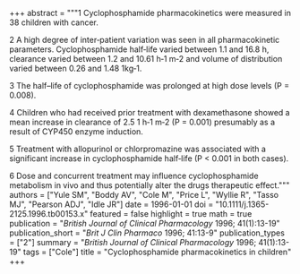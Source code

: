 +++
abstract = """1 Cyclophosphamide pharmacokinetics were measured in 38 children with cancer.

2 A high degree of inter‐patient variation was seen in all pharmacokinetic parameters. Cyclophosphamide half‐life varied between 1.1 and 16.8 h, clearance varied between 1.2 and 10.61 h‐1 m‐2 and volume of distribution varied between 0.26 and 1.48 1kg‐1.

3 The half–life of cyclophosphamide was prolonged at high dose levels (P = 0.008).

4 Children who had received prior treatment with dexamethasone showed a mean increase in clearance of 2.5 1 h‐1 m‐2 (P = 0.001) presumably as a result of CYP450 enzyme induction.

5 Treatment with allopurinol or chlorpromazine was associated with a significant increase in cyclophosphamide half‐life (P < 0.001 in both cases).

6 Dose and concurrent treatment may influence cyclophosphamide metabolism in vivo and thus potentially alter the drugs therapeutic effect."""
authors = ["Yule SM", "Boddy AV", "Cole M", "Price L", "Wyllie R", "Tasso MJ", "Pearson ADJ", "Idle JR"]
date = 1996-01-01
doi = "10.1111/j.1365-2125.1996.tb00153.x"
featured = false
highlight = true
math = true
publication = "*British Journal of Clinical Pharmacology* 1996; 41(1):13-19"
publication_short = "*Brit J Clin Pharmaco* 1996; 41:13-9"
publication_types = ["2"]
summary = "*British Journal of Clinical Pharmacology* 1996; 41(1):13-19"
tags = ["Cole"]
title = "Cyclophosphamide pharmacokinetics in children"
+++
